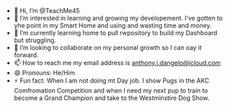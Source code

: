 - 👋 Hi, I’m @TeachMe45
- 👀 I’m interested in learning and growing my developement. I've gotten to yhe point in my Smart Home and using and wasting time and money. 
- 🌱 I’m currently learning home to pull rwpository to build my Dashboard but struggling. 
- 💞️ I’m looking to collaborate on my personal growth so I can oay it forward. 
- 📫 How to reach me my email address is anthony.j.dangelo@icloud.com
- 😄 Pronouns: He/Him
- ⚡ Fun fact: When I am not doing mt Day job. I show Pugs in the AKC Comfromation Competition and when I need my next pup to train to become a Grand Champion and take to the Westminstire Dog Show. 

<!---
TeachMe45/TeachMe45 is a ✨ special ✨ repository because its `README.md` (this file) appears on your GitHub profile.
You can click the Preview link to take a look at your changes.
--->
